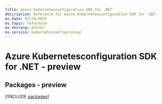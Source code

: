 ```yaml
---
title: Azure Kubernetesconfiguration SDK for .NET
description: Reference for Azure Kubernetesconfiguration SDK for .NET
ms.date: 03/28/2025
ms.topic: reference
ms.devlang: dotnet
ms.service: kubernetesconfiguration
---
```

# Azure Kubernetesconfiguration SDK for .NET - preview
## Packages - preview
[!INCLUDE [packages](kubernetesconfiguration-index.md)]